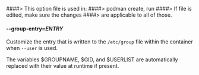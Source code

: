 ####> This option file is used in:
####>   podman create, run
####> If file is edited, make sure the changes
####> are applicable to all of those.
#### **--group-entry**=*ENTRY*

Customize the entry that is written to the `/etc/group` file within the container when `--user` is used.

The variables $GROUPNAME, $GID, and $USERLIST are automatically replaced with their value at runtime if present.
